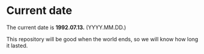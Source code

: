 # Current date

The current date is **1992.07.13.** (YYYY.MM.DD.)

This repository will be good when the world ends, so we will know how long it lasted.